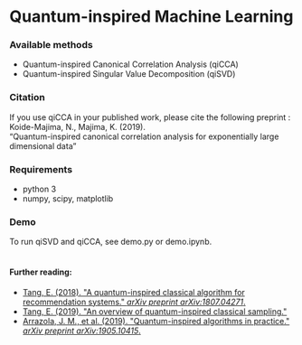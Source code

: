 # Quantum-inspired Machine Learning

### Available methods
* Quantum-inspired Canonical Correlation Analysis (qiCCA)
* Quantum-inspired Singular Value Decomposition (qiSVD)

### Citation
If you use qiCCA in your published work, please cite the following preprint :<br>
Koide-Majima, N., Majima, K. (2019).<br>
“Quantum-inspired canonical correlation analysis for exponentially large dimensional data”<br>

### Requirements
* python 3
* numpy, scipy, matplotlib

### Demo
To run qiSVD and qiCCA, see demo.py or demo.ipynb.<br><br>

#### Further reading:
* [Tang, E. (2018). "A quantum-inspired classical algorithm for recommendation systems." _arXiv preprint arXiv:1807.04271_.](https://arxiv.org/abs/1807.04271)
* [Tang, E. (2019). "An overview of quantum-inspired classical sampling."](https://ewintang.com/blog/2019/01/28/an-overview-of-quantum-inspired-sampling/)
* [Arrazola, J. M., et al. (2019). "Quantum-inspired algorithms in practice." _arXiv preprint arXiv:1905.10415_.](https://arxiv.org/abs/1905.10415)
